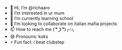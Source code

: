 - 👋 Hi, I’m @rlchaaro
- 👀 I’m interested in ur mum
- 🌱 I’m currently learning school
- 💞️ I’m looking to collaborate on italian mafia projects
- 📫 How to reach me ( ͡° ͜ʖ ͡°)╭∩╮
- 😄 Pronouns: koks  
- ⚡ Fun fact: i beat clubstep

<!---
rlchaaro/rlchaaro is a ✨ special ✨ repository because its `README.md` (this file) appears on your GitHub profile.
You can click the Preview link to take a look at your changes.
--->
